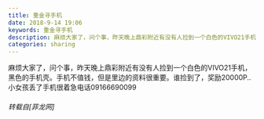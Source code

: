 ```yaml
---
title: 重金寻手机
date: 2018-9-14 19:06
keywords: 重金寻手机
description: 麻烦大家了，问个事，昨天晚上鼎彩附近有没有人捡到一个白色的VIVO21手机，黑色的手机壳。手机不值钱，但是里边的资料很重要。谁捡到了，奖励20000P..小女孩丢了手机很着急电话09166690099
categories: sharing
---
```

<td class="t_f" id="postmessage_1792323">

麻烦大家了，问个事，昨天晚上鼎彩附近有没有人捡到一个白色的VIVO21手机，黑色的手机壳。手机不值钱，但是里边的资料很重要。谁捡到了，奖励20000P..小女孩丢了手机很着急电话09166690099</td>
###### 转载自[菲龙网]